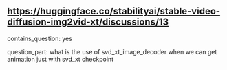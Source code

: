 ## https://huggingface.co/stabilityai/stable-video-diffusion-img2vid-xt/discussions/13

contains_question: yes

question_part: what is the use of svd_xt_image_decoder when we can get animation just with svd_xt checkpoint